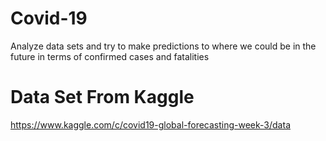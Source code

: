 # Covid-19
Analyze data sets and try to make predictions to where we could be in the future in terms of confirmed cases and fatalities


# Data Set From Kaggle

https://www.kaggle.com/c/covid19-global-forecasting-week-3/data

